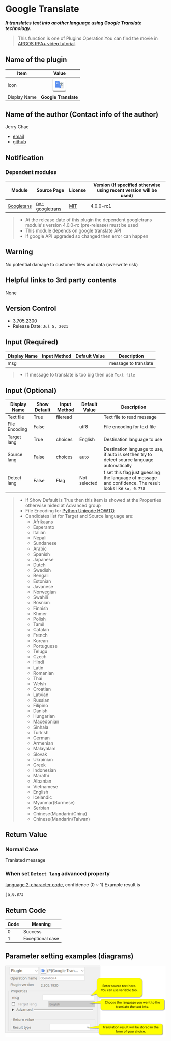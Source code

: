 # Google Translate

***It translates text into another language using Google Translate technology.***

> This function is one of Plugins Operation.You can find the movie in [ARGOS RPA+ video tutorial](https://www.argos-labs.com/video-tutorial/).

## Name of the plugin
Item | Value
---|:---:
Icon | ![Google Translate](icon.png) 
Display Name | **Google Translate**

## Name of the author (Contact info of the author)

Jerry Chae
* [email](mailto:mcchae@argos-labs.com)
* [github](https://github.com/Jerry-Chae)

## Notification

### Dependent modules
Module | Source Page | License | Version (If specified otherwise using recent version will be used)
---|---|---|---
[Googletans](https://pypi.org/project/googletrans/) | [py-googletrans](https://github.com/ssut/py-googletrans) | [MIT](https://github.com/ssut/py-googletrans/blob/master/LICENSE) | 4.0.0-rc1

> * At the release date of this plugin the dependent googletrans module's version 4.0.0-rc (pre-release) must be used
> * This module depends on google translate API
> * If google API upgraded so changed then error can happen 

## Warning 
No potential damage to customer files and data (overwrite risk)

## Helpful links to 3rd party contents
None

## Version Control 
* [3.705.2300](setup.yaml)
* Release Date: `Jul 5, 2021`

## Input (Required)
Display Name | Input Method | Default Value | Description
---|---|---|---
msg | | | message to translate

> * If message to translate is too big then use `Text file`

## Input (Optional)

Display Name | Show Default | Input Method | Default Value | Description
---|---|---|---|---
Text file | True | fileread | | Text file to read message
File Encoding | False | | utf8 | File encoding for text file
Target lang | True | choices | English | Destination language to use
Source lang | False | choices | auto | Destination language to use, if auto is set then try to detect source language automatically
Detect lang | False | Flag | Not selected | f set this flag just guessing the language of message and confidence. The result looks like `ko, 0.778`

> * If Show Default is True then this item is showed at the Properties otherwise hided at Advanced group
> * File Encoding for [Python Unicode HOWTO](https://docs.python.org/3.7/howto/unicode.html#encodings)
> * Candidates list for Target and Source language are: 
>   * Afrikaans
>   * Esperanto
>   * Italian
>   * Nepali
>   * Sundanese
>   * Arabic
>   * Spanish
>   * Japanese
>   * Dutch
>   * Swedish
>   * Bengali
>   * Estonian
>   * Javanese
>   * Norwegian
>   * Swahili
>   * Bosnian
>   * Finnish
>   * Khmer
>   * Polish
>   * Tamil
>   * Catalan
>   * French
>   * Korean
>   * Portuguese
>   * Telugu
>   * Czech
>   * Hindi
>   * Latin
>   * Romanian
>   * Thai
>   * Welsh
>   * Croatian
>   * Latvian
>   * Russian
>   * Filipino
>   * Danish
>   * Hungarian
>   * Macedonian
>   * Sinhala
>   * Turkish
>   * German
>   * Armenian
>   * Malayalam
>   * Slovak
>   * Ukrainian
>   * Greek
>   * Indonesian
>   * Marathi
>   * Albanian
>   * Vietnamese
>   * English
>   * Icelandic
>   * Myanmar(Burmese)
>   * Serbian
>   * Chinese(Mandarin/China)
>   * Chinese(Mandarin/Taiwan)

## Return Value

### Normal Case
Tranlated message

### When set `Detect lang` advanced property
[language 2-character code](https://www.loc.gov/standards/iso639-2/php/code_list.php), confidence (0 ~ 1)
Example result is 
```sh
ja,0.873
```

## Return Code
Code | Meaning
---|---
0 | Success
1 | Exceptional case

## Parameter setting examples (diagrams)
![Parameter setting examples - 1](README-image2021-12-13_10-1-9.png)
